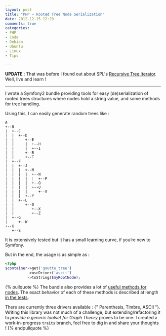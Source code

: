 ```yaml
---
layout: post
title: "PHP ~ Rooted Tree Node Serialization"
date: 2012-12-15 12:20
comments: true
categories:
- PHP
- Code
- Debian
- Ubuntu
- Linux
- Tips

---
```


**UPDATE** :
That was before I found out about SPL's [Recursive Tree Iterator](http://www.php.net/manual/en/class.recursivetreeiterator.php).
Well, live and learn !

---


I wrote a Symfony2 bundle providing tools for easy (de)serialization of rooted trees structures
where nodes hold a string value, and some methods for tree handling.

Using this, I can easily generate random trees like :

```
A
+--B
|  +--C
|  |  +--D
|  |     +--E
|  |     |  +--H
|  |     |  +--I
|  |     +--R
|  |     +--T
|  +--F
|  |  +--J
|  |  |  +--M
|  |  |  |  +--N
|  |  |  |  |  +--P
|  |  |  |  +--Q
|  |  |  |  +--U
|  |  |  |     +--V
|  |  |  +--Y
|  |  +--L
|  |     +--O
|  |        +--X
|  |        +--Z
|  +--G
|     +--W
+--K
   +--S
```


It is extensively tested but it has a small learning curve, if you’re new to Symfony.

<!--more-->

But in the end, the usage is as simple as :

``` php
<?php
$container->get('goutte_tree')
          ->useDriver('ascii')
          ->toString($myRootNode);
```


{% pullquote %}
The bundle also provides a lot of [useful methods for nodes](https://github.com/Goutte/TreeBundle/blob/master/Is/Node.php).
The exact behavior of each of these methods is described at length
[in the tests](https://github.com/Goutte/TreeBundle/blob/master/Tests/Model/NodeTest.php).

There are currently three drivers available : {" Parenthesis, Timbre, ASCII "}.
Writing this library was not much of a challenge,
but extending/refactoring it to _provide a generic toolset for Graph Theory_ proves to be one.
I created a work-in-progress `traits` branch, feel free to dig in and share your thoughts !
{% endpullquote %}
